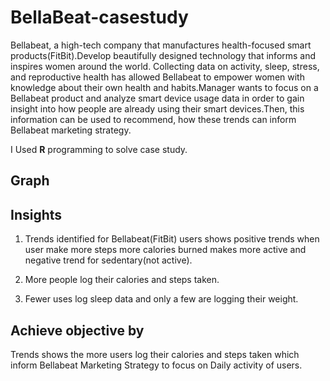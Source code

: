 # BellaBeat-casestudy
Bellabeat, a high-tech company that manufactures health-focused smart products(FitBit).Develop beautifully designed technology that informs and inspires women around the world. Collecting data on activity, sleep, stress, and reproductive health has allowed Bellabeat to empower women with knowledge about their own health and habits.Manager wants to focus on a Bellabeat product and analyze smart device usage data in order to gain insight into how people are already using their smart devices.Then, this information can be used to
recommend, how these trends can inform Bellabeat marketing strategy.

I Used **R** programming to solve case study.

## Graph

## Insights

  1. Trends identified for Bellabeat(FitBit) users shows positive trends when user make more steps more calories burned makes more active and negative trend for sedentary(not active).

  2. More people log their calories and steps taken.
  
  3. Fewer uses log sleep data and only a few are logging their weight.

## Achieve objective by

  Trends shows the more users log their calories and steps taken which inform Bellabeat Marketing Strategy to focus on Daily activity of users.

  
